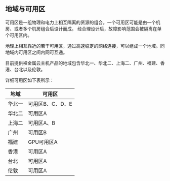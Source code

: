 

## 地域与可用区

可用区是一组物理和电力上相互隔离的资源的组合。一个可用区可能是由一个机房、或者多个机房组合后设计而成。
经合理设计后，故障影响范围会被隔离在单个可用区内。

地理上相互靠近的若干可用区，通过高速稳定的网络连接，可以组成一个地域。同地域内可用区之间内网可互通。

目前提供裸金属云主机产品的地域包含华北一、华北二、上海二、广州、福建、香港、台北以及伦敦。

详细可用区如下表所示：

| 地域    | 可用区 |
| ---    | --- | 
| 华北一  | 可用区B、C、D、E | 
| 华北二  | 可用区A | 
| 上海二  | 可用区A、B | 
| 广州  | 可用区B | 
| 福建  | GPU可用区A | 
| 香港  | 可用区A | 
| 台北  | 可用区A | 
| 伦敦  | 可用区A | 
